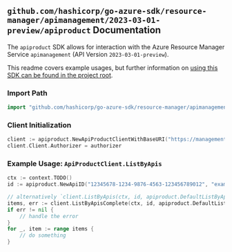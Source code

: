 
## `github.com/hashicorp/go-azure-sdk/resource-manager/apimanagement/2023-03-01-preview/apiproduct` Documentation

The `apiproduct` SDK allows for interaction with the Azure Resource Manager Service `apimanagement` (API Version `2023-03-01-preview`).

This readme covers example usages, but further information on [using this SDK can be found in the project root](https://github.com/hashicorp/go-azure-sdk/tree/main/docs).

### Import Path

```go
import "github.com/hashicorp/go-azure-sdk/resource-manager/apimanagement/2023-03-01-preview/apiproduct"
```


### Client Initialization

```go
client := apiproduct.NewApiProductClientWithBaseURI("https://management.azure.com")
client.Client.Authorizer = authorizer
```


### Example Usage: `ApiProductClient.ListByApis`

```go
ctx := context.TODO()
id := apiproduct.NewApiID("12345678-1234-9876-4563-123456789012", "example-resource-group", "serviceValue", "apiIdValue")

// alternatively `client.ListByApis(ctx, id, apiproduct.DefaultListByApisOperationOptions())` can be used to do batched pagination
items, err := client.ListByApisComplete(ctx, id, apiproduct.DefaultListByApisOperationOptions())
if err != nil {
	// handle the error
}
for _, item := range items {
	// do something
}
```
